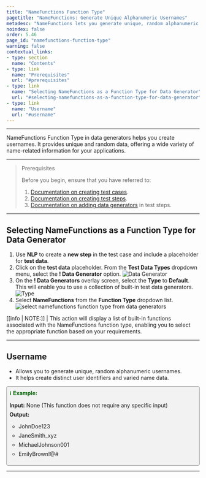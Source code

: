 ```yaml
---
title: "NameFunctions Function Type"
pagetitle: "NameFunctions: Generate Unique Alphanumeric Usernames"
metadesc: "NameFunctions lets you generate unique, random alphanumeric usernames. It’s useful for creating distinct user identifiers and varied name data."
noindex: false
order: 5.46
page_id: "namefunctions-function-type"
warning: false
contextual_links:
- type: section
  name: "Contents"
- type: link
  name: "Prerequisites"
  url: "#prerequisites"
- type: link
  name: "Selecting NameFunctions as a Function Type for Data Generator"
  url: "#selecting-namefunctions-as-a-function-type-for-data-generator"
- type: link
  name: "Username"
  url: "#username"
---
```


---

NameFunctions Function Type in data generators helps you create usernames. It provides unique and random data, offering a wide variety of name-related information for your applications.

---

> <p id="prerequisites">Prerequisites</p>
>
> Before you begin, ensure that you have referred to:
> 1. [Documentation on creating test cases](https://testsigma.com/docs/test-cases/manage/add-edit-delete/#create-test-case).
> 2. [Documentation on creating test steps](https://testsigma.com/docs/test-cases/create-test-steps/overview/).
> 3. [Documentation on adding data generators](https://testsigma.com/docs/test-data/types/data-generator/#add-data-generators-in-test-steps) in test steps.

---

## **Selecting NameFunctions as a Function Type for Data Generator**

1. Use **NLP** to create a **new step** in the test case and include a placeholder for **test data**.
2. Click on the **test data** placeholder. From the **Test Data Types** dropdown menu, select the **! Data Generator** option.
   ![Data Generator](https://s3.amazonaws.com/static-docs.testsigma.com/new_images/projects/test_data/Name_function_1.png)
3. On the **! Data Generators** overlay screen, select the **Type** to **Default**. This will enable you to use a collection of built-in test data generators.
   ![Type](https://s3.amazonaws.com/static-docs.testsigma.com/new_images/projects/test_data/Name_function_2.png)
4. Select **NameFunctions** from the **Function Type** dropdown list. ![select namefunctions function type from data generators](https://s3.amazonaws.com/static-docs.testsigma.com/new_images/projects/test_data/Name_function_3.png)

[[info | NOTE:]]
| This action will display a list of built-in functions associated with the NameFunctions function type, enabling you to select the appropriate function based on your requirements.

---

## **Username**

- Allows you to generate unique, random alphanumeric usernames. 
- It helps create distinct user identifiers and varied name data.

<style>
  .example-container {
    border: 1px solid gray;
    border-radius: 4px;
    padding: 0.5em;
    margin: 0.5em 0;
    background-color: #f2f2f2;
  }
  .example-title {
    color: darkgreen;
    font-weight: bold;
    display: flex;
    align-items: center;
  }
  .example-title span {
    margin-right: 5px;
  }
  .example-list {
    list-style: none;
    padding: 0;
  }
  .example-list li {
    margin-bottom: 0.5em;
  }
</style>

<div class="example-container">
  <div class="example-title">
    <span>ℹ️</span>Example:
  </div>
  <ul class="example-list">
    <li><b>Input:</b> None (This function does not require any specific input)</li>
    <li><b>Output:</b></li>
    <ul>
      <li>JohnDoe123</li>
      <li>JaneSmith_xyz</li>
      <li>MichaelJohnson001</li>
      <li>EmilyBrown!@#</li>
    </ul>
  </ul>
</div>


---
